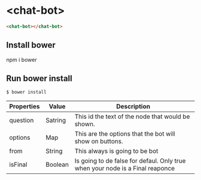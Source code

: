 # \<chat-bot\>

```html
<chat-bot></chat-bot>
```

## Install bower
npm i bower

## Run bower install

```
$ bower install
```

|Properties     | Value     | Description                                                            |
|-----------    |-----------|------------------------------------------------------------------------|
|question       |Satring    |This id the text of the node that would be shown.                       |
|options        |Map        |This are the options that the bot will show on buttons.                 |
|from           |String     |This always is going to be bot                                          | 
|isFinal        |Boolean    |Is going to de false for defaul. Only true when your node is a Final reaponce | 